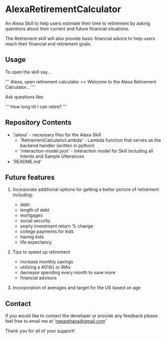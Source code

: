 # AlexaRetirementCalculator
An Alexa Skill to help users estimate their time to retirement by asking questions about their current and future financial situations. 

The Retirement skill will also provide basic financial advice to help users reach their financial and retirement goals.

## Usage

To open the skill say...

'''
Alexa, open retirement calculator
	>> Welcome to the Alexa Retirement Calculator...
'''

Ask questions like:

'''
How long till I can retire?
'''

## Repository Contents

- '/alexa' - necessary files for the Alexa Skill
	- 'RetirementCalculatorLambda' - Lambda function that serves as the backend handler (written in python)
	- 'interaction-model.json' - Interaction model for Skill including all Intents and Sample Utterances
- 'README.md'

## Future features

1. Incorporate additional options for getting a better picture of retirement including:
	- debt
	- length of debt
	- mortgages
	- social security
	- yearly investment return % change
	- college payments for kids
	- having kids
	- life expectancy

1. Tips to speed up retirement
	- increase monthly savings
	- utilizing a 401(k) or IRAs 
	- decrease spending every month to save more
	- financial advisors

1. Incorporation of averages and target for the US based on age

## Contact

If you would like to contact the developer or provide any feedback please feel free to email me at 'neeasthana@gmail.com'

Thank you for all of your support!
